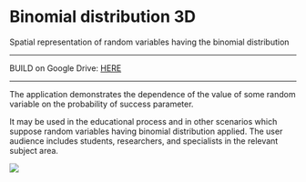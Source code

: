 # Binomial distribution 3D
Spatial representation of random variables having the binomial distribution

------------


BUILD on Google Drive: [HERE](https://drive.google.com/file/d/102vC1lkE8hUJSiOna6UeG-HSOqvzzy6J/view?usp=sharing "HERE")


------------

The application demonstrates the dependence of the value of some random variable on the probability of success parameter.

It may be used in the educational process and in other scenarios which suppose random variables having binomial distribution applied. The user audience includes students, researchers, and specialists in the relevant subject area.

![](https://github.com/giantdem/Binomial3D-Unity/blob/master/RM_screenshot.jpg?raw=true)
